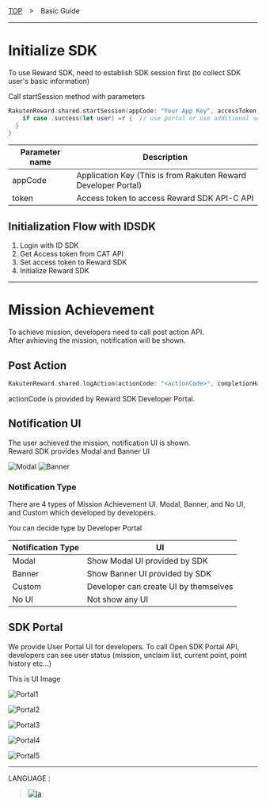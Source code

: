 [TOP](../../README.md#top)　>　Basic Guide

---
# Initialize SDK
To use Reward SDK, need to establish SDK session first (to collect SDK user's basic information)

Call startSession method with parameters


```swift
RakutenReward.shared.startSession(appCode: "Your App Key", accessToken: <Access token>, completion: { r in
    if case .success(let user) =r {  // use portal or use additional setup
  }
}
```

| Parameter name        | Description           
| --- | --- 
| appCode | Application Key (This is from Rakuten Reward Developer Portal) 
| token | Access token to access Reward SDK API-C API |

## Initialization Flow with IDSDK
1. Login with ID SDK
2. Get Access token from CAT API 
3. Set access token to Reward SDK
4. Initialize Reward SDK

---
# Mission Achievement 
To achieve mission, developers need to call post action API.  
After avhieving the mission, notification will be shown.  

## Post Action
```swift
RakutenReward.shared.logAction(actionCode: "<actionCode>", completionHandler: { actionResult in })
```
actionCode is provided by Reward SDK Developer Portal.  

## Notification UI
The user achieved the mission, notification UI is shown.  
Reward SDK provides Modal and Banner UI

![Modal](Modal.PNG)     ![Banner](Banner.PNG)

### Notification Type
There  are 4 types of Mission Achievement UI. Modal, Banner, and No UI, and Custom which developed by developers.

You can decide type by Developer Portal 

| Notification Type        | UI
| --- | ---
| Modal | Show Modal UI provided by SDK
| Banner | Show Banner UI provided by SDK
| Custom | Developer can create UI by themselves
| No UI | Not show any UI

## SDK Portal
We provide User Portal UI for developers. To call Open SDK Portal API, developers can see user status (mission, unclaim list, current point, point history etc...)

This is UI Image

![Portal1](Portal1.PNG)

![Portal2](Portal2.PNG)

![Portal3](Portal3.PNG)

![Portal4](Portal4.PNG)

![Portal5](Portal5.PNG)

---
LANGUAGE :
> [![ja](../lang/ja.png)](../ja/basic/README.md)
